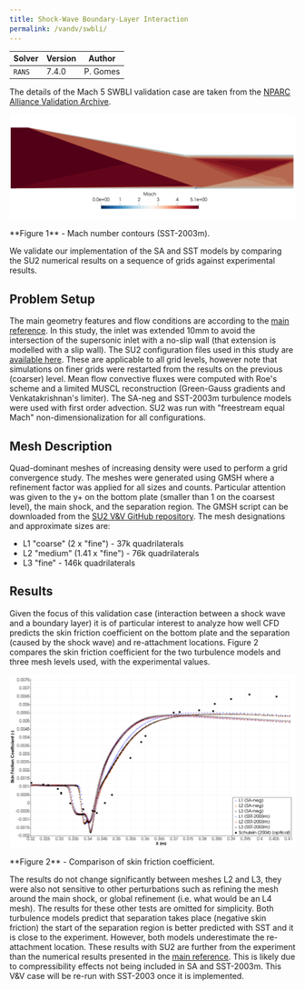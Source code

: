 ```yaml
---
title: Shock-Wave Boundary-Layer Interaction
permalink: /vandv/swbli/
---
```


| Solver | Version | Author |
| --- | --- | --- |
| `RANS` | 7.4.0 | P. Gomes |

The details of the Mach 5 SWBLI validation case are taken from the [NPARC Alliance Validation Archive](https://www.grc.nasa.gov/www/wind/valid/m5swbli/m5swbli.html).

<p align="center">
<img src="/vandv_files/swbli/mach.png" alt="Mach number contours (SST-2003m)" />
</p>
**Figure 1** - Mach number contours (SST-2003m).

We validate our implementation of the SA and SST models by comparing the SU2 numerical results on a sequence of grids against experimental results.

## Problem Setup

The main geometry features and flow conditions are according to the [main reference](https://www.grc.nasa.gov/www/wind/valid/m5swbli/m5swbli.html). In this study, the inlet was extended 10mm to avoid the intersection of the supersonic inlet with a no-slip wall (that extension is modelled with a slip wall).
The SU2 configuration files used in this study are [available here](https://github.com/su2code/SU2/blob/develop/TestCases/vandv/rans/swbli/).
These are applicable to all grid levels, however note that simulations on finer grids were restarted from the results on the previous (coarser) level.
Mean flow convective fluxes were computed with Roe's scheme and a limited MUSCL reconstruction (Green-Gauss gradients and Venkatakrishnan's limiter).
The SA-neg and SST-2003m turbulence models were used with first order advection.
SU2 was run with "freestream equal Mach" non-dimensionalization for all configurations.

## Mesh Description

Quad-dominant meshes of increasing density were used to perform a grid convergence study.
The meshes were generated using GMSH where a refinement factor was applied for all sizes and counts.
Particular attention was given to the y+ on the bottom plate (smaller than 1 on the coarsest level), the main shock, and the separation region.
The GMSH script can be downloaded from the [SU2 V&V GitHub repository](https://github.com/su2code/VandV/tree/master/rans/swbli).
The mesh designations and approximate sizes are:

- L1 "coarse" (2 x "fine") - 37k quadrilaterals
- L2 "medium" (1.41 x "fine") - 76k quadrilaterals
- L3 "fine" - 146k quadrilaterals

## Results

Given the focus of this validation case (interaction between a shock wave and a boundary layer) it is of particular interest to analyze how well CFD predicts the skin friction coefficient on the bottom plate and the separation (caused by the shock wave) and re-attachment locations.
Figure 2 compares the skin friction coefficient for the two turbulence models and three mesh levels used, with the experimental values.

<p align="center">
<img src="/vandv_files/swbli/cf.png" alt="Comparison of skin friction coefficient." />
</p>
**Figure 2** - Comparison of skin friction coefficient.

The results do not change significantly between meshes L2 and L3, they were also not sensitive to other perturbations such as refining the mesh around the main shock, or global refinement (i.e. what would be an L4 mesh). The results for these other tests are omitted for simplicity.
Both turbulence models predict that separation takes place (negative skin friction) the start of the separation region is better predicted with SST and it is close to the experiment. However, both models underestimate the re-attachment location.
These results with SU2 are further from the experiment than the numerical results presented in the [main reference](https://www.grc.nasa.gov/www/wind/valid/m5swbli/m5swbli.html).
This is likely due to compressibility effects not being included in SA and SST-2003m. This V&V case will be re-run with SST-2003 once it is implemented.
